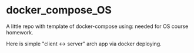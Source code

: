 # docker_compose_OS
A little repo with template of docker-compose using: needed for OS course homework.

Here is simple "client <-> server" arch app via docker deploying.
